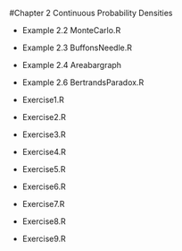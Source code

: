 #Chapter 2 Continuous Probability Densities

* Example 2.2 MonteCarlo.R
* Example 2.3 BuffonsNeedle.R
* Example 2.4 Areabargraph
* Example 2.6 BertrandsParadox.R


* Exercise1.R
* Exercise2.R
* Exercise3.R
* Exercise4.R
* Exercise5.R
* Exercise6.R
* Exercise7.R
* Exercise8.R
* Exercise9.R
